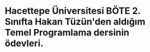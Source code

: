 # Hacettepe Üniversitesi BÖTE 2. Sınıfta Hakan Tüzün'den aldığım Temel Programlama dersinin ödevleri.
